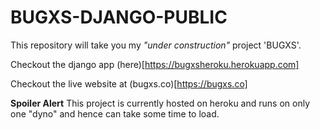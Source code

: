 # BUGXS-DJANGO-PUBLIC

This repository will take you my _"under construction"_ project 'BUGXS'.

Checkout the django app (here)[https://bugxsheroku.herokuapp.com]

Checkout the live website at (bugxs.co)[https://bugxs.co]

**Spoiler Alert**
This project is currently hosted on heroku and runs on only one "dyno" and hence can take some time to load.

